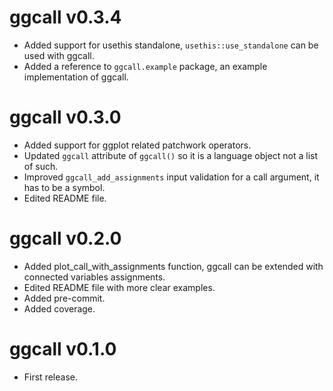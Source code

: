 # ggcall v0.3.4

* Added support for usethis standalone, `usethis::use_standalone` can be used with ggcall.
* Added a reference to `ggcall.example` package, an example implementation of ggcall.

# ggcall v0.3.0

* Added support for ggplot related patchwork operators.
* Updated `ggcall` attribute of `ggcall()` so it is a language object not a list of such.
* Improved `ggcall_add_assignments` input validation for a call argument, it has to be a symbol.
* Edited README file.

# ggcall v0.2.0

* Added plot_call_with_assignments function, ggcall can be extended with connected variables assignments.
* Edited README file with more clear examples.
* Added pre-commit.
* Added coverage.

# ggcall v0.1.0

* First release.
